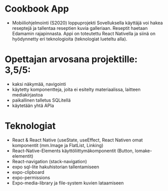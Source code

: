 # Cookbook App

- Mobiiliohjelmointi (S2020) loppuprojekti
Sovelluksella käyttäjä voi hakea reseptejä ja tallentaa reseptien kuvia galleriaan. Reseptit haetaan Edamamin rajapinnasta. Appi on toteutettu React Nativella ja siinä on hyödynnetty eri teknologioita (teknologiat lueteltu alla). 


# Opettajan arvosana projektille: 3,5/5:



- kaksi näkymää, navigointi
- käytetty komponentteja, joita ei esitelty materiaalissa, laitteen mediakirjastoa
- paikallinen talletus SQLitellä
- käytetään yhtä APIa

# Teknologiat
- React & React Native (useState, useEffect, React Nativen omat komponentit (mm.Image ja FlatList, Linking)
- React-Native-Elements käyttöliittymäkomponentit (Button, lomake-elementit)
- React-navigation (stack-navigation)
- expo sql-lite hakuhistorian tallentamiseen
- expo-clipboard 
- expo-permissions
- Expo-media-library ja file-system kuvien lataamiseen



